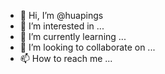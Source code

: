- 👋 Hi, I’m @huapings
- 👀 I’m interested in ...
- 🌱 I’m currently learning ...
- 💞️ I’m looking to collaborate on ...
- 📫 How to reach me ...

<!---
huapings/huapings is a ✨ special ✨ repository because its `README.md` (this file) appears on your GitHub profile.
You can click the Preview link to take a look at your changes.
--->
